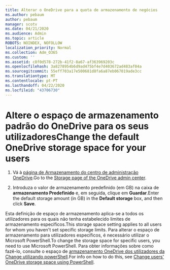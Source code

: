 ```yaml
---
title: Alterar o OneDrive para a quota de armazenamento de negócios
ms.author: pebaum
author: pebaum
manager: scotv
ms.date: 04/21/2020
ms.audience: Admin
ms.topic: article
ROBOTS: NOINDEX, NOFOLLOW
localization_priority: Normal
ms.collection: Adm_O365
ms.custom: ''
ms.assetid: c8f0d578-272b-41f2-8a67-af363969203c
ms.openlocfilehash: 3a8278954b6d9ad475bf4e7d403672ad483af04a
ms.sourcegitcommit: 55eff703a17e500681d8fa6a87eb067019ade3cc
ms.translationtype: MT
ms.contentlocale: pt-PT
ms.lasthandoff: 04/22/2020
ms.locfileid: "43706730"
---
```

# <a name="change-the-default-onedrive-storage-space-for-your-users"></a><span data-ttu-id="15994-102">Altere o espaço de armazenamento padrão do OneDrive para os seus utilizadores</span><span class="sxs-lookup"><span data-stu-id="15994-102">Change the default OneDrive storage space for your users</span></span>

1. <span data-ttu-id="15994-103">Vá à [página de Armazenamento do centro de administração OneDrive](https://admin.onedrive.com/?v=StorageSettings).</span><span class="sxs-lookup"><span data-stu-id="15994-103">Go to the [Storage page of the OneDrive admin center](https://admin.onedrive.com/?v=StorageSettings).</span></span>
    
2. <span data-ttu-id="15994-104">Introduza o valor de armazenamento predefinido (em GB) na caixa de **armazenamento Predefinido** e, em seguida, clique em **Guardar**.</span><span class="sxs-lookup"><span data-stu-id="15994-104">Enter the default storage amount (in GB) in the **Default storage** box, and then click **Save**.</span></span>
    
<span data-ttu-id="15994-105">Esta definição de espaço de armazenamento aplica-se a todos os utilizadores para os quais não tenha estabelecido limites de armazenamento específicos.</span><span class="sxs-lookup"><span data-stu-id="15994-105">This storage space setting applies to all users for whom you haven't set specific storage limits.</span></span> <span data-ttu-id="15994-106">Para alterar o espaço de armazenamento para utilizadores específicos, é necessário utilizar o Microsoft PowerShell.</span><span class="sxs-lookup"><span data-stu-id="15994-106">To change the storage space for specific users, you need to use Microsoft PowerShell.</span></span> <span data-ttu-id="15994-107">Para obter informações sobre como fazê-lo, consulte o espaço de [armazenamento OneDrive dos utilizadores da Change utilizando powerShell](https://go.microsoft.com/fwlink/?linkid=866402).</span><span class="sxs-lookup"><span data-stu-id="15994-107">For info on how to do this, see [Change users' OneDrive storage space using PowerShell](https://go.microsoft.com/fwlink/?linkid=866402).</span></span>
  

